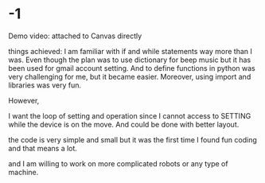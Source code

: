 # -1


Demo video: attached to Canvas directly



things achieved:
 I am familiar with if and while statements way more than I was. Even though the plan was to use dictionary for beep music but it has been used for gmail account setting. And to define functions in python was very challenging for me, but it became easier. Moreover, using import and libraries was very fun.
 
 
 
 
 
 
 
 However,
 
 I want the loop of setting and operation since I cannot access to SETTING while the device is on the move. And could be done with better layout.
 
 
 
 
 the code is very simple and small but it was the first time I found fun coding and that means a lot.
  
 and I am willing to work on more complicated robots or any type of machine.

